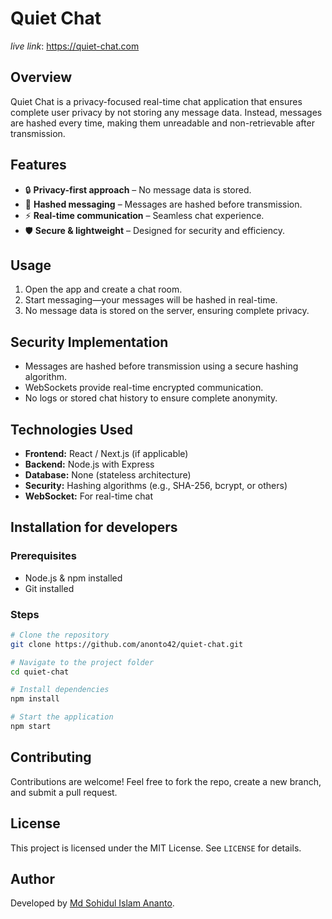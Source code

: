 # Quiet Chat
*live link*: https://quiet-chat.com

## Overview
Quiet Chat is a privacy-focused real-time chat application that ensures complete user privacy by not storing any message data. Instead, messages are hashed every time, making them unreadable and non-retrievable after transmission.

## Features
- 🔒 **Privacy-first approach** – No message data is stored.
- 🔄 **Hashed messaging** – Messages are hashed before transmission.
- ⚡ **Real-time communication** – Seamless chat experience.
- 🛡️ **Secure & lightweight** – Designed for security and efficiency.

## Usage
1. Open the app and create a chat room.
2. Start messaging—your messages will be hashed in real-time.
3. No message data is stored on the server, ensuring complete privacy.

## Security Implementation
- Messages are hashed before transmission using a secure hashing algorithm.
- WebSockets provide real-time encrypted communication.
- No logs or stored chat history to ensure complete anonymity.

## Technologies Used
- **Frontend:** React / Next.js (if applicable)
- **Backend:** Node.js with Express
- **Database:** None (stateless architecture)
- **Security:** Hashing algorithms (e.g., SHA-256, bcrypt, or others)
- **WebSocket:** For real-time chat

## Installation for developers
### Prerequisites
- Node.js & npm installed
- Git installed

### Steps
```bash
# Clone the repository
git clone https://github.com/anonto42/quiet-chat.git

# Navigate to the project folder
cd quiet-chat

# Install dependencies
npm install

# Start the application
npm start
```

## Contributing
Contributions are welcome! Feel free to fork the repo, create a new branch, and submit a pull request.

## License
This project is licensed under the MIT License. See `LICENSE` for details.

## Author
Developed by [Md Sohidul Islam Ananto](https://github.com/anonto42).
